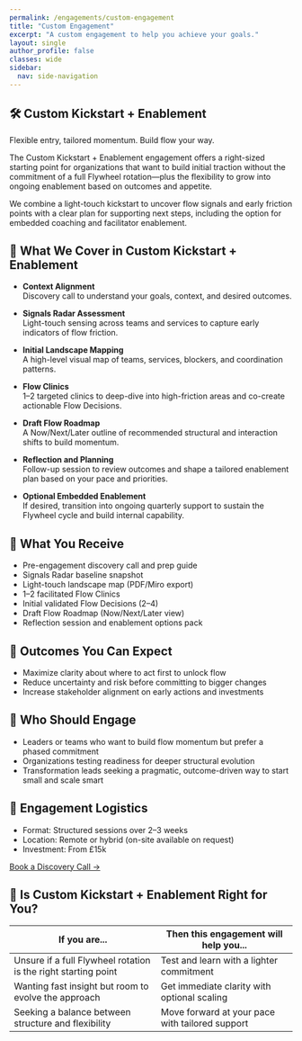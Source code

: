 ```yaml
---
permalink: /engagements/custom-engagement
title: "Custom Engagement"
excerpt: "A custom engagement to help you achieve your goals."
layout: single
author_profile: false
classes: wide
sidebar:
  nav: side-navigation
---
```


## 🛠️ Custom Kickstart + Enablement

Flexible entry, tailored momentum. Build flow your way.

The Custom Kickstart + Enablement engagement offers a right-sized starting point for organizations that want to build initial traction without the commitment of a full Flywheel rotation—plus the flexibility to grow into ongoing enablement based on outcomes and appetite.

We combine a light-touch kickstart to uncover flow signals and early friction points with a clear plan for supporting next steps, including the option for embedded coaching and facilitator enablement.

## 🎯 What We Cover in Custom Kickstart + Enablement

- **Context Alignment**  
  Discovery call to understand your goals, context, and desired outcomes.

- **Signals Radar Assessment**  
  Light-touch sensing across teams and services to capture early indicators of flow friction.

- **Initial Landscape Mapping**  
  A high-level visual map of teams, services, blockers, and coordination patterns.

- **Flow Clinics**  
  1–2 targeted clinics to deep-dive into high-friction areas and co-create actionable Flow Decisions.

- **Draft Flow Roadmap**  
  A Now/Next/Later outline of recommended structural and interaction shifts to build momentum.

- **Reflection and Planning**  
  Follow-up session to review outcomes and shape a tailored enablement plan based on your pace and priorities.

- **Optional Embedded Enablement**  
  If desired, transition into ongoing quarterly support to sustain the Flywheel cycle and build internal capability.

## 🧰 What You Receive

- Pre-engagement discovery call and prep guide
- Signals Radar baseline snapshot
- Light-touch landscape map (PDF/Miro export)
- 1–2 facilitated Flow Clinics
- Initial validated Flow Decisions (2–4)
- Draft Flow Roadmap (Now/Next/Later view)
- Reflection session and enablement options pack

## 🎯 Outcomes You Can Expect

- Maximize clarity about where to act first to unlock flow
- Reduce uncertainty and risk before committing to bigger changes
- Increase stakeholder alignment on early actions and investments

## 👥 Who Should Engage

- Leaders or teams who want to build flow momentum but prefer a phased commitment
- Organizations testing readiness for deeper structural evolution
- Transformation leads seeking a pragmatic, outcome-driven way to start small and scale smart

## 📅 Engagement Logistics

- Format: Structured sessions over 2–3 weeks
- Location: Remote or hybrid (on-site available on request)
- Investment: From £15k

[Book a Discovery Call →](/contact)

## 📍 Is Custom Kickstart + Enablement Right for You?

| If you are... | Then this engagement will help you... |
| -------------- | --------------------------------- |
| Unsure if a full Flywheel rotation is the right starting point | Test and learn with a lighter commitment |
| Wanting fast insight but room to evolve the approach | Get immediate clarity with optional scaling |
| Seeking a balance between structure and flexibility | Move forward at your pace with tailored support |
